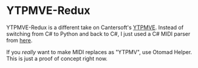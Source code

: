 # YTPMVE-Redux
YTPMVE-Redux is a different take on Cantersoft's [YTPMVE](https://github.com/Cantersoft/YTPMVE). Instead of switching from C# to Python and back to C#, I just used a C# MIDI parser from [here](https://github.com/davidluzgouveia/midi-parser).

If you *really* want to make MIDI replaces as "YTPMV", use Otomad Helper. This is just a proof of concept right now.
